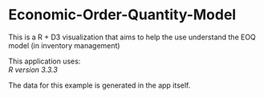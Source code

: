 # Economic-Order-Quantity-Model
This is a R + D3 visualization that aims to help the use understand the EOQ model (in inventory management)

This application uses:  
*R version 3.3.3*

The data for this example is  generated in the app itself.  
